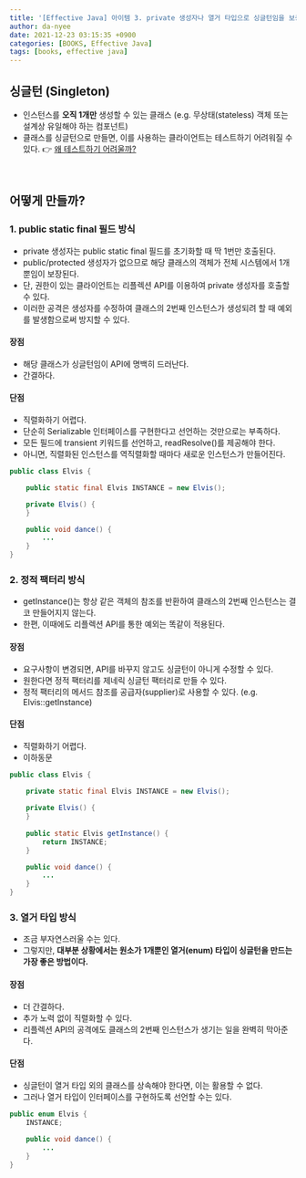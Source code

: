 ```yaml
---
title: '[Effective Java] 아이템 3. private 생성자나 열거 타입으로 싱글턴임을 보증하라'
author: da-nyee
date: 2021-12-23 03:15:35 +0900
categories: [BOOKS, Effective Java]
tags: [books, effective java]
---
```


## 싱글턴 (Singleton)

- 인스턴스를 <b>오직 1개만</b> 생성할 수 있는 클래스 (e.g. 무상태(stateless) 객체 또는 설계상 유일해야 하는 컴포넌트)
- 클래스를 싱글턴으로 만들면, 이를 사용하는 클라이언트는 테스트하기 어려워질 수 있다. 👉 [왜 테스트하기 어려울까?](https://ssoco.tistory.com/65)

<br/>

## 어떻게 만들까?

### 1. public static final 필드 방식

- private 생성자는 public static final 필드를 초기화할 때 딱 1번만 호출된다.
- public/protected 생성자가 없으므로 해당 클래스의 객체가 전체 시스템에서 1개뿐임이 보장된다.
- 단, 권한이 있는 클라이언트는 리플렉션 API를 이용하여 private 생성자를 호출할 수 있다.
- 이러한 공격은 생성자를 수정하여 클래스의 2번째 인스턴스가 생성되려 할 때 예외를 발생함으로써 방지할 수 있다.

#### 장점

- 해당 클래스가 싱글턴임이 API에 명백히 드러난다.
- 간결하다.

#### 단점

- 직렬화하기 어렵다.
- 단순히 Serializable 인터페이스를 구현한다고 선언하는 것만으로는 부족하다.
- 모든 필드에 transient 키워드를 선언하고, readResolve()를 제공해야 한다.
- 아니면, 직렬화된 인스턴스를 역직렬화할 때마다 새로운 인스턴스가 만들어진다.

```java
public class Elvis {

    public static final Elvis INSTANCE = new Elvis();

    private Elvis() {
    }

    public void dance() {
        ...
    }
}
```

### 2. 정적 팩터리 방식

- getInstance()는 항상 같은 객체의 참조를 반환하여 클래스의 2번째 인스턴스는 결코 만들어지지 않는다.
- 한편, 이때에도 리플렉션 API를 통한 예외는 똑같이 적용된다.

#### 장점

- 요구사항이 변경되면, API를 바꾸지 않고도 싱글턴이 아니게 수정할 수 있다.
- 원한다면 정적 팩터리를 제네릭 싱글턴 팩터리로 만들 수 있다.
- 정적 팩터리의 메서드 참조를 공급자(supplier)로 사용할 수 있다. (e.g. Elvis::getInstance)

#### 단점

- 직렬화하기 어렵다.
- 이하동문

```java
public class Elvis {

    private static final Elvis INSTANCE = new Elvis();
    
    private Elvis() {
    }
    
    public static Elvis getInstance() {
        return INSTANCE;
    }

    public void dance() {
        ...
    }
}
```

### 3. 열거 타입 방식

- 조금 부자연스러울 수는 있다.
- 그렇지만, <b>대부분 상황에서는 원소가 1개뿐인 열거(enum) 타입이 싱글턴을 만드는 가장 좋은 방법이다.</b>

#### 장점

- 더 간결하다.
- 추가 노력 없이 직렬화할 수 있다.
- 리플렉션 API의 공격에도 클래스의 2번째 인스턴스가 생기는 일을 완벽히 막아준다.

#### 단점

- 싱글턴이 열거 타입 외의 클래스를 상속해야 한다면, 이는 활용할 수 없다.
- 그러나 열거 타입이 인터페이스를 구현하도록 선언할 수는 있다.

```java
public enum Elvis {
    INSTANCE;
    
    public void dance() {
        ...
    }
}
```